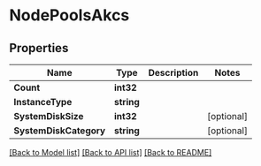# NodePoolsAkcs

## Properties
Name | Type | Description | Notes
------------ | ------------- | ------------- | -------------
**Count** | **int32** |  | 
**InstanceType** | **string** |  | 
**SystemDiskSize** | **int32** |  | [optional] 
**SystemDiskCategory** | **string** |  | [optional] 

[[Back to Model list]](../README.md#documentation-for-models) [[Back to API list]](../README.md#documentation-for-api-endpoints) [[Back to README]](../README.md)



